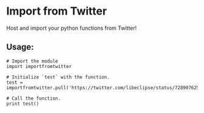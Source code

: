 # Import from Twitter

Host and import your python functions from Twitter!

## Usage:

```
# Import the module
import importfromtwitter

# Initialize `test` with the function.
test = importfromtwitter.pull('https://twitter.com/libeclipse/status/728907625648238594')

# Call the function.
print test()
```
